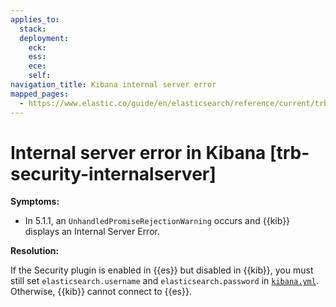 ```yaml
---
applies_to:
  stack: 
  deployment:
    eck: 
    ess: 
    ece: 
    self: 
navigation_title: Kibana internal server error
mapped_pages:
  - https://www.elastic.co/guide/en/elasticsearch/reference/current/trb-security-internalserver.html
---
```


# Internal server error in Kibana [trb-security-internalserver]

**Symptoms:**

* In 5.1.1, an `UnhandledPromiseRejectionWarning` occurs and {{kib}} displays an Internal Server Error.

**Resolution:**

If the Security plugin is enabled in {{es}} but disabled in {{kib}}, you must still set `elasticsearch.username` and `elasticsearch.password` in [`kibana.yml`](/deploy-manage/stack-settings.md). Otherwise, {{kib}} cannot connect to {{es}}.

